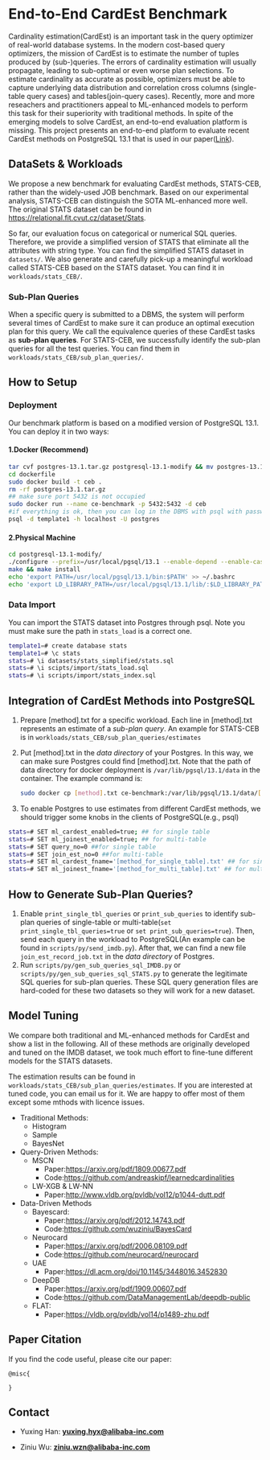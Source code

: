 # End-to-End CardEst  Benchmark

Cardinality estimation(CardEst) is an important task in the query optimizer of real-world database systems. In the modern cost-based query optimizers, the mission of CardEst is to estimate the number of tuples produced by  (sub-)queries. The errors of cardinality estimation will usually propagate, leading to sub-optimal or even worse plan selections. To estimate cardinality as accurate as possible, optimizers must be able to capture underlying data distribution and correlation cross columns (single-table query cases) and tables(join-query cases). Recently, more and more reseachers and practitioners appeal to ML-enhanced models to perform this task for their superiority with traditional methods. In spite of the emerging models to solve CardEst, an end-to-end evaluation platform is missing. This project presents an end-to-end platform to evaluate recent CardEst methods on PostgreSQL 13.1 that is used in our paper([Link](https://github.com/Nathaniel-Han/End-to-End-CardEst-Benchmark/tree/master/paper)).

## DataSets & Workloads

We propose a new benchmark for evaluating CardEst methods, STATS-CEB, rather than the widely-used JOB benchmark. Based on our experimental analysis, STATS-CEB can distinguish the SOTA ML-enhanced more well. The original STATS dataset can be found in https://relational.fit.cvut.cz/dataset/Stats.

 So far, our evaluation focus on categorical or numerical SQL queries. Therefore, we provide a simplified version of STATS that eliminate all the attributes with string type. You can find the simplified STATS dataset in `datasets/`. We also  generate and carefully pick-up a meaningful workload called STATS-CEB based on the STATS dataset. You can find it in `workloads/stats_CEB/`.

### Sub-Plan Queries

When a specific query is submitted to a DBMS,  the system will perform several times of CardEst to make sure it can produce an optimal execution plan for this query. We call the equivalence queries of these CardEst tasks as **sub-plan queries**. For STATS-CEB, we successfully identify the sub-plan queries for all the test queries. You can find them in `workloads/stats_CEB/sub_plan_queries/`.

## How to Setup

### Deployment

Our benchmark platform is based on a modified version of PostgreSQL 13.1. You can deploy it in two ways:

#### 1.Docker (Recommend)

```bash
tar cvf postgres-13.1.tar.gz postgresql-13.1-modify && mv postgres-13.1.tar.gz dockerfile/
cd dockerfile
sudo docker build -t ceb .
rm -rf postgres-13.1.tar.gz
## make sure port 5432 is not occupied
sudo docker run --name ce-benchmark -p 5432:5432 -d ceb
#if everything is ok, then you can log in the DBMS with psql with password as "postgres"
psql -d template1 -h localhost -U postgres
```

#### 2.Physical Machine

```bash
cd postgresql-13.1-modify/
./configure --prefix=/usr/local/pgsql/13.1 --enable-depend --enable-cassert --enable-debug CFLAGS="-ggdb -O0"
make && make install
echo 'export PATH=/usr/local/pgsql/13.1/bin:$PATH' >> ~/.bashrc
echo 'export LD_LIBRARY_PATH=/usr/local/pgsql/13.1/lib/:$LD_LIBRARY_PATH' >> ~/.bashrc
```

### Data Import

You can import the STATS dataset into Postgres through psql. Note you must make sure the path in `stats_load` is a correct one.

```bash
template1=# create database stats
template1=# \c stats
stats=# \i datasets/stats_simplified/stats.sql
stats=# \i scipts/import/stats_load.sql
stats=# \i scripts/import/stats_index.sql
```



##  Integration of CardEst Methods into PostgreSQL

1. Prepare [method].txt for a specific workload. Each line in [method].txt represents an estimate of a *sub-plan query*. An example for STATS-CEB is in `workloads/stats_CEB/sub_plan_queries/estimates`

2. Put [method].txt in the *data directory* of your Postgres. In this way, we can make sure Postgres could find [method].txt. Note that the path of data directory for docker deployment is `/var/lib/pgsql/13.1/data` in the container. The example command is:

   ```bash
   sudo docker cp [method].txt ce-benchmark:/var/lib/pgsql/13.1/data/[method].txt
   ```

3. To enable Postgres to use estimates from different CardEst methods, we should trigger some knobs in the clients of PostgreSQL(e.g., psql)

```bash
stats=# SET ml_cardest_enabled=true; ## for single table
stats=# SET ml_joinest_enabled=true; ## for multi-table
stats=# SET query_no=0 ##for single table
stats=# SET join_est_no=0 ##for multi-table
stats=# SET ml_cardest_fname='[method_for_single_table].txt' ## for single table
stats=# SET ml_joinest_fname='[method_for_multi_table].txt' ## for multi-table
```

## How to Generate Sub-Plan Queries?

1. Enable `print_single_tbl_queries` or `print_sub_queries` to identify sub-plan queries of single-table or multi-table(`set print_single_tbl_queries=true` or `set print_sub_queries=true`). Then, send each query in the workload to PostgreSQL(An example can be found in  `scripts/py/send_imdb.py`). After that, we can find a new file `join_est_record_job.txt` in the *data directory* of Postgres.
2. Run `scripts/py/gen_sub_queries_sql_IMDB.py` or `scripts/py/gen_sub_queries_sql_STATS.py` to generate the legitimate SQL queries for sub-plan queries. These SQL query generation files are hard-coded for these two datasets so they will work for a new dataset.

## Model Tuning

We compare both traditional and ML-enhanced methods for CardEst and show a list in the following. All of these methods are originally developed and tuned on the IMDB dataset, we took much effort to fine-tune different models for the STATS datasets. 

The estimation results can be found in `workloads/stats_CEB/sub_plan_queries/estimates`. If you are interested at tuned code, you can email us for it. We are happy to offer most of them except some mthods with licence issues.

- Traditional Methods:
  - Histogram
  - Sample
  - BayesNet
- Query-Driven Methods:
  - MSCN
    - Paper:https://arxiv.org/pdf/1809.00677.pdf
    - Code:https://github.com/andreaskipf/learnedcardinalities
  - LW-XGB & LW-NN
    - Paper:http://www.vldb.org/pvldb/vol12/p1044-dutt.pdf
- Data-Driven Methods
  - Bayescard:
    - Paper:https://arxiv.org/pdf/2012.14743.pdf
    - Code:https://github.com/wuziniu/BayesCard
  - Neurocard
    - Paper:https://arxiv.org/pdf/2006.08109.pdf
    - Code:https://github.com/neurocard/neurocard
  - UAE
    - Paper:https://dl.acm.org/doi/10.1145/3448016.3452830
  - DeepDB
    - Paper:https://arxiv.org/pdf/1909.00607.pdf
    - Code:https://github.com/DataManagementLab/deepdb-public
  - FLAT:
    - Paper:https://vldb.org/pvldb/vol14/p1489-zhu.pdf



## Paper Citation

If you find the code useful, please cite our paper:

```
@misc{

}
```

## Contact

- Yuxing Han: **yuxing.hyx@alibaba-inc.com**

- Ziniu Wu: **ziniu.wzn@alibaba-inc.com**

